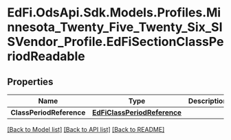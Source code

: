 # EdFi.OdsApi.Sdk.Models.Profiles.Minnesota_Twenty_Five_Twenty_Six_SISVendor_Profile.EdFiSectionClassPeriodReadable

## Properties

Name | Type | Description | Notes
------------ | ------------- | ------------- | -------------
**ClassPeriodReference** | [**EdFiClassPeriodReference**](EdFiClassPeriodReference.md) |  | 

[[Back to Model list]](../README.md#documentation-for-models) [[Back to API list]](../README.md#documentation-for-api-endpoints) [[Back to README]](../README.md)


